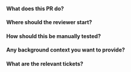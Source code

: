 #### What does  this PR do?

#### Where should the reviewer start?

#### How should this be manually tested?

#### Any background context you want to provide?

#### What are the relevant tickets?
